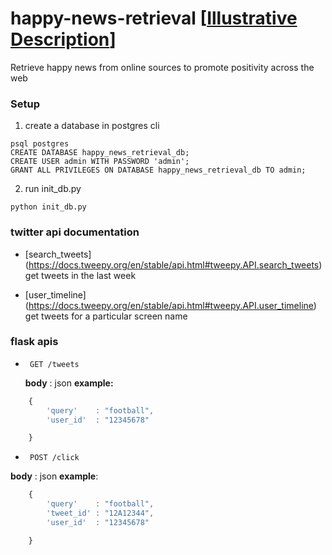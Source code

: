 # happy-news-retrieval [[Illustrative Description](https://anuskapant.github.io/happynewsretrieval/ )]
Retrieve happy news from online sources to promote positivity across the web


### Setup
1. create a database in postgres cli
```
psql postgres
CREATE DATABASE happy_news_retrieval_db;
CREATE USER admin WITH PASSWORD 'admin';
GRANT ALL PRIVILEGES ON DATABASE happy_news_retrieval_db TO admin;
```
2. run init_db.py
```
python init_db.py
```

### twitter api documentation

 - [search_tweets] (https://docs.tweepy.org/en/stable/api.html#tweepy.API.search_tweets)
 	get tweets in the last week

 - [user_timeline] (https://docs.tweepy.org/en/stable/api.html#tweepy.API.user_timeline)
    get tweets for a particular screen name 


 ### flask apis
 
 - ```http
 	GET /tweets 
 	```

   **body** : json
   **example:** 
```javascript
  	{
  		'query'    : "football",
  		'user_id'  : "12345678"

  	}
```

 - ```http
 	POST /click
   ```   

  **body**   : json
  **example**: 
```javascript
  	{
  		'query'    : "football",
  		'tweet_id' : "12A12344",
  		'user_id'  : "12345678"

  	}
```
